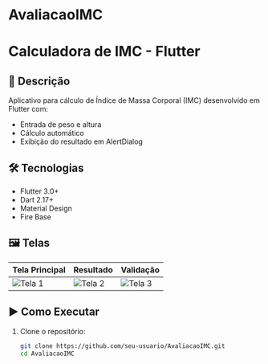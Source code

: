 # AvaliacaoIMC

# Calculadora de IMC - Flutter

## 📱 Descrição
Aplicativo para cálculo de Índice de Massa Corporal (IMC) desenvolvido em Flutter com:
- Entrada de peso e altura
- Cálculo automático
- Exibição do resultado em AlertDialog

## 🛠 Tecnologias
- Flutter 3.0+
- Dart 2.17+
- Material Design
- Fire Base 

## 🖼 Telas
| Tela Principal | Resultado | Validação |
|----------------|-----------|-----------|
| ![Tela 1](assets/screen1.png) | ![Tela 2](assets/screen2.png) | ![Tela 3 ](assets/screen3.png) |

## ▶ Como Executar
1. Clone o repositório:
   ```bash
   git clone https://github.com/seu-usuario/AvaliacaoIMC.git
   cd AvaliacaoIMC
